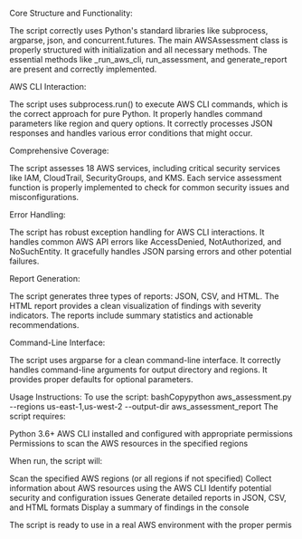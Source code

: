 Core Structure and Functionality:

The script correctly uses Python's standard libraries like subprocess, argparse, json, and concurrent.futures.
The main AWSAssessment class is properly structured with initialization and all necessary methods.
The essential methods like _run_aws_cli, run_assessment, and generate_report are present and correctly implemented.

AWS CLI Interaction:

The script uses subprocess.run() to execute AWS CLI commands, which is the correct approach for pure Python.
It properly handles command parameters like region and query options.
It correctly processes JSON responses and handles various error conditions that might occur.

Comprehensive Coverage:

The script assesses 18 AWS services, including critical security services like IAM, CloudTrail, SecurityGroups, and KMS.
Each service assessment function is properly implemented to check for common security issues and misconfigurations.

Error Handling:

The script has robust exception handling for AWS CLI interactions.
It handles common AWS API errors like AccessDenied, NotAuthorized, and NoSuchEntity.
It gracefully handles JSON parsing errors and other potential failures.

Report Generation:

The script generates three types of reports: JSON, CSV, and HTML.
The HTML report provides a clean visualization of findings with severity indicators.
The reports include summary statistics and actionable recommendations.

Command-Line Interface:

The script uses argparse for a clean command-line interface.
It correctly handles command-line arguments for output directory and regions.
It provides proper defaults for optional parameters.

Usage Instructions:
To use the script:
bashCopypython aws_assessment.py --regions us-east-1,us-west-2 --output-dir aws_assessment_report
The script requires:

Python 3.6+
AWS CLI installed and configured with appropriate permissions
Permissions to scan the AWS resources in the specified regions

When run, the script will:

Scan the specified AWS regions (or all regions if not specified)
Collect information about AWS resources using the AWS CLI
Identify potential security and configuration issues
Generate detailed reports in JSON, CSV, and HTML formats
Display a summary of findings in the console

The script is ready to use in a real AWS environment with the proper permis
